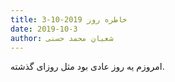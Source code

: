```yaml
---
title: خاطره روز 2019-10-3
date: 2019-10-3
author: شعبان محمد حسنی
---
```


امروزم یه روز عادی بود مثل روزای گذشته.